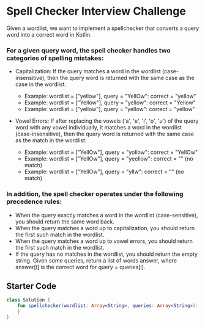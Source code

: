 # Spell Checker Interview Challenge
Given a wordlist, we want to implement a spellchecker that converts a query word into a correct word in Kotlin.

### For a given query word, the spell checker handles two categories of spelling mistakes:
* Capitalization: If the query matches a word in the wordlist (case-insensitive), then the query word is returned with the same case as the case in the wordlist.
    * Example: wordlist = ["yellow"], query = "YellOw": correct = "yellow"
    * Example: wordlist = ["Yellow"], query = "yellow": correct = "Yellow"
    * Example: wordlist = ["yellow"], query = "yellow": correct = "yellow"
  
* Vowel Errors: If after replacing the vowels ('a', 'e', 'i', 'o', 'u') of the query word with any vowel individually, it matches a word in the wordlist (case-insensitive), then the query word is returned with the same case as the match in the wordlist.
    * Example: wordlist = ["YellOw"], query = "yollow": correct = "YellOw"
    * Example: wordlist = ["YellOw"], query = "yeellow": correct = "" (no match)
    * Example: wordlist = ["YellOw"], query = "yllw": correct = "" (no match)

### In addition, the spell checker operates under the following precedence rules:
* When the query exactly matches a word in the wordlist (case-sensitive), you should return the same word back.
* When the query matches a word up to capitalization, you should return the first such match in the wordlist.
* When the query matches a word up to vowel errors, you should return the first such match in the wordlist.
* If the query has no matches in the wordlist, you should return the empty string.
  Given some queries, return a list of words answer, where answer[i] is the correct word for query = queries[i].

## Starter Code
```kotlin
class Solution {
    fun spellchecker(wordlist: Array<String>, queries: Array<String>): Array<String> {
    }
}
```

